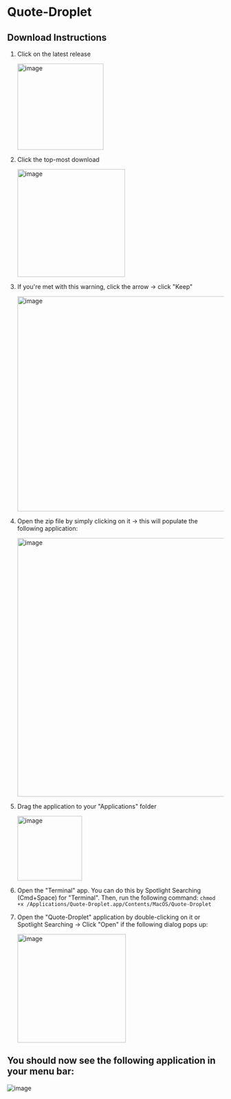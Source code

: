 # Quote-Droplet

## Download Instructions

1. Click on the latest release

    <img width="200" alt="image" src="https://github.com/Daggerpov/Quote-Droplet/assets/53918934/8b7ad552-9df1-45ed-8fb4-52f1503c3ead">

2. Click the top-most download

    <img width="250" alt="image" src="https://github.com/Daggerpov/Quote-Droplet/assets/53918934/b3f48798-e23a-41c4-bcb0-0401812c5b31">

3. If you're met with this warning, click the arrow -> click "Keep"

    <img width="499" alt="image" src="https://github.com/Daggerpov/Quote-Droplet/assets/53918934/a35d9fae-4a9c-421b-8b4a-aefbb028e061">


4. Open the zip file by simply clicking on it -> this will populate the following application:

    <img width="600" alt="image" src="https://github.com/Daggerpov/Quote-Droplet/assets/53918934/f187e337-55fd-4df4-87e6-8efba0253a0a">

5. Drag the application to your "Applications" folder

    <img width="150" alt="image" src="https://github.com/Daggerpov/Quote-Droplet/assets/53918934/e4274d3b-545d-4fb3-b4f3-53376d92f5cd">

6. Open the "Terminal" app. You can do this by Spotlight Searching (Cmd+Space) for "Terminal". Then, run the following command: `chmod +x /Applications/Quote-Droplet.app/Contents/MacOS/Quote-Droplet`

7. Open the "Quote-Droplet" application by double-clicking on it or Spotlight Searching -> Click "Open" if the following dialog pops up:

    <img width="252" alt="image" src="https://github.com/Daggerpov/Quote-Droplet/assets/53918934/abf74751-26c5-45d5-b32e-67448d87be35">

## You should now see the following application in your menu bar: 

![image](https://github.com/Daggerpov/Quote-Droplet/assets/53918934/7a753cfc-4a07-45b9-9893-14a8d1319705)

